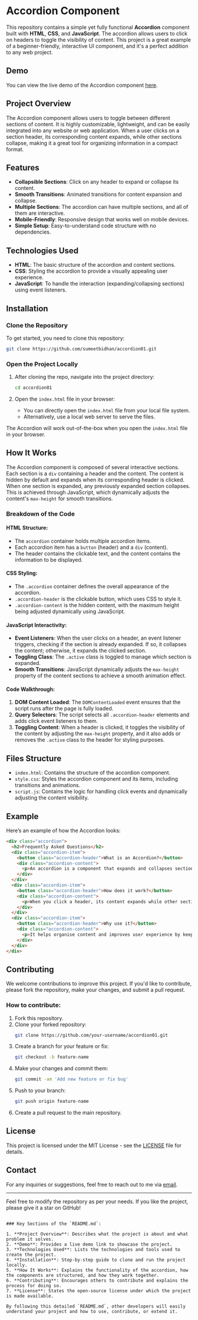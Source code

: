 # Accordion Component

This repository contains a simple yet fully functional **Accordion** component built with **HTML**, **CSS**, and **JavaScript**. The accordion allows users to click on headers to toggle the visibility of content. This project is a great example of a beginner-friendly, interactive UI component, and it's a perfect addition to any web project.

## Demo

You can view the live demo of the Accordion component [here](https://roadmap.sh/projects/accordion).

## Project Overview

The Accordion component allows users to toggle between different sections of content. It is highly customizable, lightweight, and can be easily integrated into any website or web application. When a user clicks on a section header, its corresponding content expands, while other sections collapse, making it a great tool for organizing information in a compact format.

## Features

- **Collapsible Sections**: Click on any header to expand or collapse its content.
- **Smooth Transitions**: Animated transitions for content expansion and collapse.
- **Multiple Sections**: The accordion can have multiple sections, and all of them are interactive.
- **Mobile-Friendly**: Responsive design that works well on mobile devices.
- **Simple Setup**: Easy-to-understand code structure with no dependencies.

## Technologies Used

- **HTML**: The basic structure of the accordion and content sections.
- **CSS**: Styling the accordion to provide a visually appealing user experience.
- **JavaScript**: To handle the interaction (expanding/collapsing sections) using event listeners.

## Installation

### Clone the Repository

To get started, you need to clone this repository:

```bash
git clone https://github.com/sumeetbidhan/accordion01.git
```

### Open the Project Locally

1. After cloning the repo, navigate into the project directory:
   ```bash
   cd accordion01
   ```

2. Open the `index.html` file in your browser:
   - You can directly open the `index.html` file from your local file system.
   - Alternatively, use a local web server to serve the files.

The Accordion will work out-of-the-box when you open the `index.html` file in your browser.

## How It Works

The Accordion component is composed of several interactive sections. Each section is a `div` containing a header and the content. The content is hidden by default and expands when its corresponding header is clicked. When one section is expanded, any previously expanded section collapses. This is achieved through JavaScript, which dynamically adjusts the content's `max-height` for smooth transitions.

### Breakdown of the Code

#### HTML Structure:
- The `accordion` container holds multiple accordion items.
- Each accordion item has a `button` (header) and a `div` (content).
- The header contains the clickable text, and the content contains the information to be displayed.

#### CSS Styling:
- The `.accordion` container defines the overall appearance of the accordion.
- `.accordion-header` is the clickable button, which uses CSS to style it.
- `.accordion-content` is the hidden content, with the maximum height being adjusted dynamically using JavaScript.

#### JavaScript Interactivity:
- **Event Listeners**: When the user clicks on a header, an event listener triggers, checking if the section is already expanded. If so, it collapses the content; otherwise, it expands the clicked section.
- **Toggling Class**: The `.active` class is toggled to manage which section is expanded.
- **Smooth Transitions**: JavaScript dynamically adjusts the `max-height` property of the content sections to achieve a smooth animation effect.

#### Code Walkthrough:

1. **DOM Content Loaded**: The `DOMContentLoaded` event ensures that the script runs after the page is fully loaded.
2. **Query Selectors**: The script selects all `.accordion-header` elements and adds click event listeners to them.
3. **Toggling Content**: When a header is clicked, it toggles the visibility of the content by adjusting the `max-height` property, and it also adds or removes the `.active` class to the header for styling purposes.

## Files Structure

- `index.html`: Contains the structure of the accordion component.
- `style.css`: Styles the accordion component and its items, including transitions and animations.
- `script.js`: Contains the logic for handling click events and dynamically adjusting the content visibility.

## Example

Here’s an example of how the Accordion looks:

```html
<div class="accordion">
  <h2>Frequently Asked Questions</h2>
  <div class="accordion-item">
    <button class="accordion-header">What is an Accordion?</button>
    <div class="accordion-content">
      <p>An accordion is a component that expands and collapses sections of content.</p>
    </div>
  </div>
  <div class="accordion-item">
    <button class="accordion-header">How does it work?</button>
    <div class="accordion-content">
      <p>When you click a header, its content expands while other sections collapse.</p>
    </div>
  </div>
  <div class="accordion-item">
    <button class="accordion-header">Why use it?</button>
    <div class="accordion-content">
      <p>It helps organise content and improves user experience by keeping the interface clean.</p>
    </div>
  </div>
</div>
```

## Contributing

We welcome contributions to improve this project. If you'd like to contribute, please fork the repository, make your changes, and submit a pull request.

### How to contribute:
1. Fork this repository.
2. Clone your forked repository:
   ```bash
   git clone https://github.com/your-username/accordion01.git
   ```
3. Create a branch for your feature or fix:
   ```bash
   git checkout -b feature-name
   ```
4. Make your changes and commit them:
   ```bash
   git commit -am 'Add new feature or fix bug'
   ```
5. Push to your branch:
   ```bash
   git push origin feature-name
   ```
6. Create a pull request to the main repository.

## License

This project is licensed under the MIT License - see the [LICENSE](LICENSE) file for details.

## Contact

For any inquiries or suggestions, feel free to reach out to me via [email](mailto:sumeetbidhanwork@gmail.com).

---

Feel free to modify the repository as per your needs. If you like the project, please give it a star on GitHub!
```

### Key Sections of the `README.md`:

1. **Project Overview**: Describes what the project is about and what problem it solves.
2. **Demo**: Provides a live demo link to showcase the project.
3. **Technologies Used**: Lists the technologies and tools used to create the project.
4. **Installation**: Step-by-step guide to clone and run the project locally.
5. **How It Works**: Explains the functionality of the accordion, how the components are structured, and how they work together.
6. **Contributing**: Encourages others to contribute and explains the process for doing so.
7. **License**: States the open-source license under which the project is made available.

By following this detailed `README.md`, other developers will easily understand your project and how to use, contribute, or extend it.